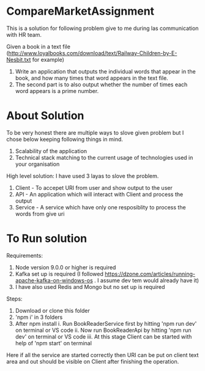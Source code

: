 # CompareMarketAssignment

This is a solution for following problem give to me during las communication with HR team.

Given a book in a text file (http://www.loyalbooks.com/download/text/Railway-Children-by-E-Nesbit.txt for example)

1.	Write an application that outputs the individual words that appear in the book, and how many times that word appears in the text file.
2.	The second part is to also output whether the number of times each word appears is a prime number.

# About Solution

To be very honest there are multiple ways to slove given problem but I chose below keeping following things in mind.
1. Scalability of the application
2. Technical stack matching to the current usage of technologies used in your organisation

High level solution: I have used 3 layas to slove the problem.
1. Client - To accepet URI from user and show output to the user
2. API - An application which will interact with Client and process the output
3. Service - A service which have only one resposiblity to process the words from give uri

# To Run solution

Requirements: 
 1. Node version 9.0.0 or higher is required
 2. Kafka set up is required (I followed https://dzone.com/articles/running-apache-kafka-on-windows-os . I assume dev tem would already have it)
3. I have also used Redis and Mongo but no set up is required

Steps:
1. Download or clone this folder
2. 'npm i' in 3 folders
3. After npm install
  i. Run BookReaderService first by hitting 'npm run dev' on terminal or VS code
  ii. Now run BookReaderApi by hitting 'npm run dev' on terminal or VS code
  iii. At this stage Client can be started with help of 'npm start' on terminal
  
 Here if all the service are started correctly then URI can be put on client text area and out should be visible on Client after finishing the operation.



